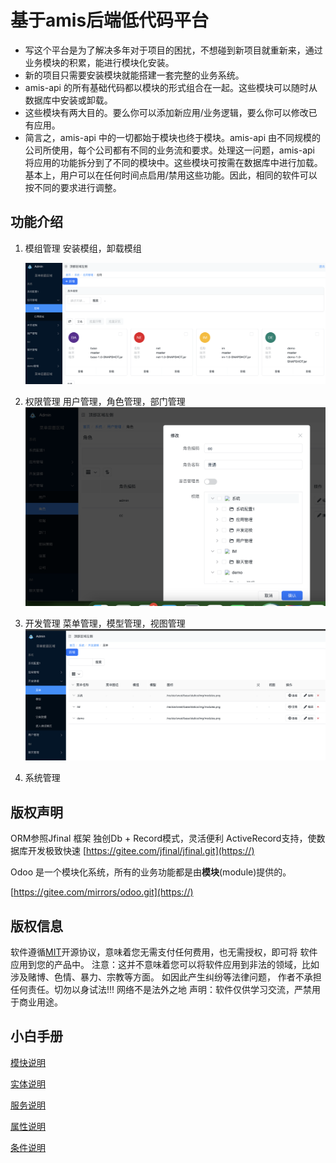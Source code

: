 # 基于amis后端低代码平台

* 写这个平台是为了解决多年对于项目的困扰，不想碰到新项目就重新来，通过业务模块的积累，能进行模块化安装。
* 新的项目只需要安装模块就能搭建一套完整的业务系统。
* amis-api 的所有基础代码都以模块的形式组合在一起。这些模块可以随时从数据库中安装或卸载。
* 这些模块有两大目的。要么你可以添加新应用/业务逻辑，要么你可以修改已有应用。
* 简言之，amis-api 中的一切都始于模块也终于模块。amis-api 由不同规模的公司所使用，每个公司都有不同的业务流和要求。处理这一问题，amis-api 将应用的功能拆分到了不同的模块中。这些模块可按需在数据库中进行加载。基本上，用户可以在任何时间点启用/禁用这些功能。因此，相同的软件可以按不同的要求进行调整。

## 功能介绍

1. 模组管理
   安装模组，卸载模组

   ![1729260875350](jpg/app.png)
2. 权限管理
   用户管理，角色管理，部门管理
   ![1729260898811](jpg/role.png)
3. 开发管理
   菜单管理，模型管理，视图管理
   ![1729260908052](jpg/menu.png)
4. 系统管理

## 版权声明

ORM参照Jfinal 框架  独创Db + Record模式，灵活便利 ActiveRecord支持，使数据库开发极致快速 [https://gitee.com/jfinal/jfinal.git](https://)

Odoo 是一个模块化系统，所有的业务功能都是由**模块**(module)提供的。

[https://gitee.com/mirrors/odoo.git](https://)

## 版权信息

软件遵循[MIT](https://baike.baidu.com/item/MIT/10772952)开源协议，意味着您无需支付任何费用，也无需授权，即可将 软件应用到您的产品中。
注意：这并不意味着您可以将软件应用到非法的领域，比如涉及赌博、色情、暴力、宗教等方面。
如因此产生纠纷等法律问题， 作者不承担任何责任。切勿以身试法!!! 网络不是法外之地
声明：软件仅供学习交流，严禁用于商业用途。

## 小白手册


[模快说明](app.md)

[实体说明](model.md)

[服务说明](servcie.md)

[属性说明](property.md)

[条件说明](where.md)
